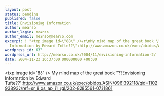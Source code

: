 ```yaml
---
layout: post
status: pending
published: false
title: Envisioning Information
author: mearso
author_login: mearso
author_email: mearso@mearso.com
excerpt: ! "<txp:image id=\"88\" />\r\nMy mind map of the great book \"??Envisioning
  Information by Edward Tufte??\":http://www.amazon.co.uk/exec/obidos/ASIN/0961392118/qid=1102938932/ref=sr_8_xs_ap_i1_xgl/202-8285561-0731861"
wordpress_id: 637
wordpress_url: http://mearso.co.uk/2004/11/envisioning-information-2/
date: 2004-11-23 16:37:00.000000000 +00:00
---
```

<txp:image id="88" />
My mind map of the great book "??Envisioning Information by Edward Tufte??":http://www.amazon.co.uk/exec/obidos/ASIN/0961392118/qid=1102938932/ref=sr_8_xs_ap_i1_xgl/202-8285561-0731861
